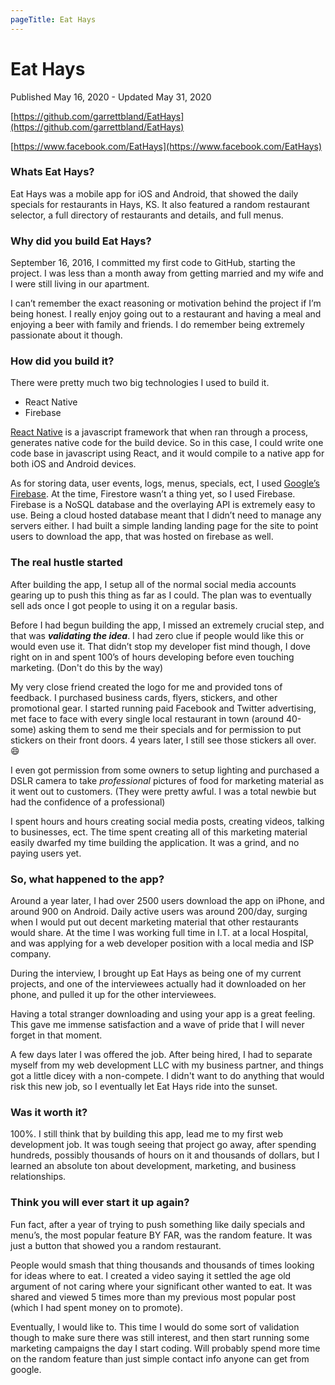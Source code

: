 ```yaml
---
pageTitle: Eat Hays
---
```


# Eat Hays

Published May 16, 2020 - Updated May 31, 2020

[https://github.com/garrettbland/EatHays](https://github.com/garrettbland/EatHays)

[https://www.facebook.com/EatHays](https://www.facebook.com/EatHays)

### **Whats Eat Hays?**

Eat Hays was a mobile app for iOS and Android, that showed the daily specials for restaurants in Hays, KS. It also featured a random restaurant selector, a full directory of restaurants and details, and full menus.

[](https://www.facebook.com/EatHays/videos/399171893780756/)

### **Why did you build Eat Hays?**

September 16, 2016, I committed my first code to GitHub, starting the project. I was less than a month away from getting married and my wife and I were still living in our apartment.

I can’t remember the exact reasoning or motivation behind the project if I’m being honest. I really enjoy going out to a restaurant and having a meal and enjoying a beer with family and friends. I do remember being extremely passionate about it though.

### **How did you build it?**

There were pretty much two big technologies I used to build it.

-   React Native
-   Firebase

[React Native](https://reactnative.dev/) is a javascript framework that when ran through a process, generates native code for the build device. So in this case, I could write one code base in javascript using React, and it would compile to a native app for both iOS and Android devices.

As for storing data, user events, logs, menus, specials, ect, I used [Google’s Firebase](https://firebase.google.com/). At the time, Firestore wasn’t a thing yet, so I used Firebase. Firebase is a NoSQL database and the overlaying API is extremely easy to use. Being a cloud hosted database meant that I didn’t need to manage any servers either. I had built a simple landing landing page for the site to point users to download the app, that was hosted on firebase as well.

### **The real hustle started**

After building the app, I setup all of the normal social media accounts gearing up to push this thing as far as I could. The plan was to eventually sell ads once I got people to using it on a regular basis.

Before I had begun building the app, I missed an extremely crucial step, and that was **_validating the idea_**. I had zero clue if people would like this or would even use it. That didn’t stop my developer fist mind though, I dove right on in and spent 100’s of hours developing before even touching marketing. (Don't do this by the way)

My very close friend created the logo for me and provided tons of feedback. I purchased business cards, flyers, stickers, and other promotional gear. I started running paid Facebook and Twitter advertising, met face to face with every single local restaurant in town (around 40-some) asking them to send me their specials and for permission to put stickers on their front doors. 4 years later, I still see those stickers all over. 😄

I even got permission from some owners to setup lighting and purchased a DSLR camera to take _professional_ pictures of food for marketing material as it went out to customers. (They were pretty awful. I was a total newbie but had the confidence of a professional)

I spent hours and hours creating social media posts, creating videos, talking to businesses, ect. The time spent creating all of this marketing material easily dwarfed my time building the application. It was a grind, and no paying users yet.

### **So, what happened to the app?**

Around a year later, I had over 2500 users download the app on iPhone, and around 900 on Android. Daily active users was around 200/day, surging when I would put out decent marketing material that other restaurants would share. At the time I was working full time in I.T. at a local Hospital, and was applying for a web developer position with a local media and ISP company.

During the interview, I brought up Eat Hays as being one of my current projects, and one of the interviewees actually had it downloaded on her phone, and pulled it up for the other interviewees.

Having a total stranger downloading and using your app is a great feeling. This gave me immense satisfaction and a wave of pride that I will never forget in that moment.

A few days later I was offered the job. After being hired, I had to separate myself from my web development LLC with my business partner, and things got a little dicey with a non-compete. I didn't want to do anything that would risk this new job, so I eventually let Eat Hays ride into the sunset.

### **Was it worth it?**

100%. I still think that by building this app, lead me to my first web development job. It was tough seeing that project go away, after spending hundreds, possibly thousands of hours on it and thousands of dollars, but I learned an absolute ton about development, marketing, and business relationships.

### **Think you will ever start it up again?**

Fun fact, after a year of trying to push something like daily specials and menu’s, the most popular feature BY FAR, was the random feature. It was just a button that showed you a random restaurant.

People would smash that thing thousands and thousands of times looking for ideas where to eat. I created a video saying it settled the age old argument of not caring where your significant other wanted to eat. It was shared and viewed 5 times more than my previous most popular post (which I had spent money on to promote).

Eventually, I would like to. This time I would do some sort of validation though to make sure there was still interest, and then start running some marketing campaigns the day I start coding. Will probably spend more time on the random feature than just simple contact info anyone can get from google.
